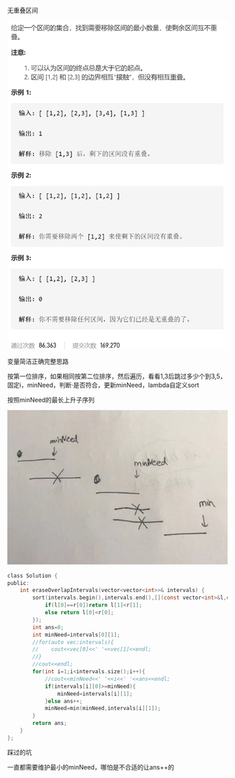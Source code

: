 无重叠区间

![img](image/1629213995967.png)

变量简洁正确完整思路

按第一位排序，如果相同按第二位排序，然后遍历，看看1,3后跳过多少个到3,5，固定i，minNeed，判断·是否符合，更新minNeed，lambda自定义sort

按照minNeed的最长上升子序列

![img](image/1629251547268.png)

```c
class Solution {
public:
    int eraseOverlapIntervals(vector<vector<int>>& intervals) {
        sort(intervals.begin(),intervals.end(),[](const vector<int>&l,const vector<int>&r){
            if(l[0]==r[0])return l[1]<r[1];
            else return l[0]<r[0];
        });
        int ans=0;
        int minNeed=intervals[0][1];
        //for(auto vec:intervals){
        //    cout<<vec[0]<<' '<<vec[1]<<endl;
        //}
        //cout<<endl;
        for(int i=1;i<intervals.size();i++){
            //cout<<minNeed<<' '<<i<<' '<<ans<<endl;
            if(intervals[i][0]>=minNeed){
                minNeed=intervals[i][1];
            }else ans++;
            minNeed=min(minNeed,intervals[i][1]);
        }
        return ans;
    }
};
```



踩过的坑

一直都需要维护最小的minNeed，哪怕是不合适的让ans++的